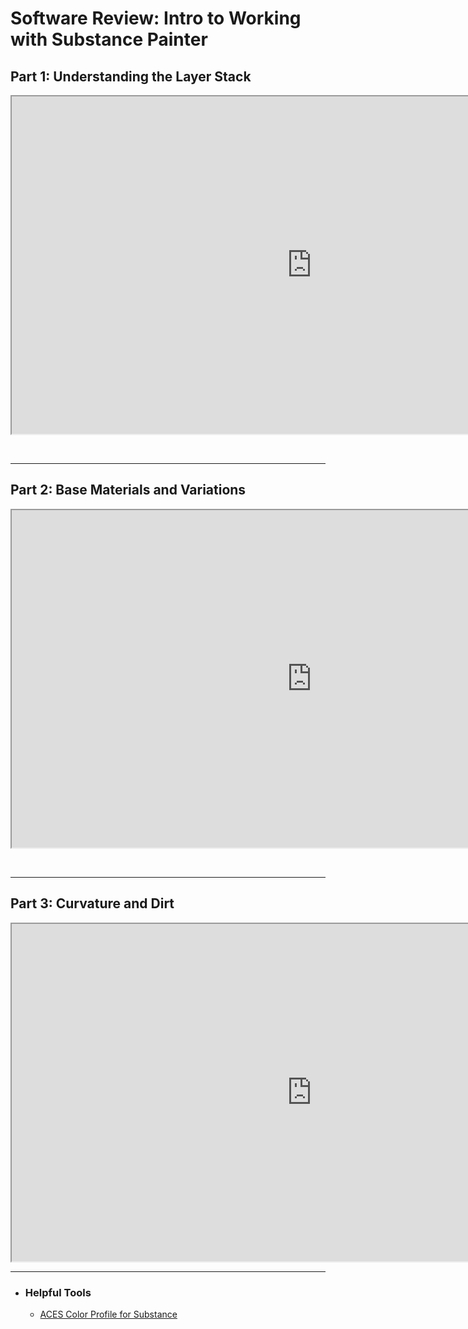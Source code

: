 # Software Review: Intro to Working with Substance Painter

<h2>Part 1: Understanding the Layer Stack</h2>
<p><iframe src="https://www.youtube.com/embed/WvvWir8gAT0?rel=0" width="960" height="540" allowfullscreen="allowfullscreen" allow="accelerometer; autoplay; clipboard-write; encrypted-media; gyroscope; picture-in-picture"></iframe></p>
<p>&nbsp;</p>
<hr>
<h2>Part 2: Base Materials and Variations</h2>
<p><iframe src="https://www.youtube.com/embed/o6gVYNYSvHY?rel=0" width="960" height="540" allowfullscreen="allowfullscreen" allow="accelerometer; autoplay; clipboard-write; encrypted-media; gyroscope; picture-in-picture"></iframe></p>
<p>&nbsp;</p>
<hr>
<h2>Part 3: Curvature and Dirt</h2>
<p><iframe src="https://www.youtube.com/embed/NC0isc9TjNk?rel=0" width="960" height="540" allowfullscreen="allowfullscreen" allow="accelerometer; autoplay; clipboard-write; encrypted-media; gyroscope; picture-in-picture"></iframe></p>
<hr>
<ul>
<li>
<h3>Helpful Tools</h3>
<ul>
<li><a class="instructure_file_link inline_disabled" href="https://www.dropbox.com/s/tawa8p8qgr1jvoi/ACES_For_Painter.zip?dl=0" target="_blank">ACES Color Profile for Substance</a></li>
</ul>
</li>
</ul>